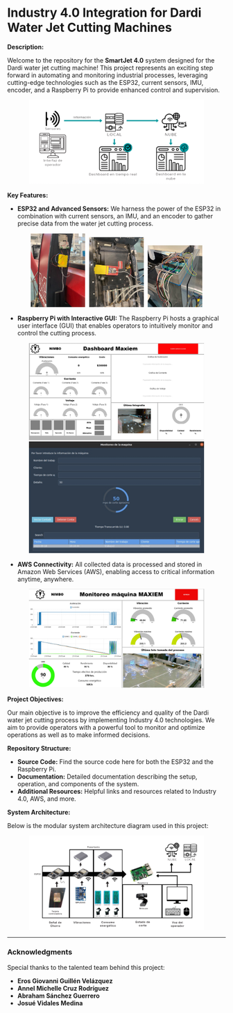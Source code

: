 # Industry 4.0 Integration for Dardi Water Jet Cutting Machines

**Description:**

Welcome to the repository for the **SmartJet 4.0** system designed for the Dardi water jet cutting machine! This project represents an exciting step forward in automating and monitoring industrial processes, leveraging cutting-edge technologies such as the ESP32, current sensors, IMU, encoder, and a Raspberry Pi to provide enhanced control and supervision.

<p align="center">
  <img src="/images/conexion.jpg" alt="System Connection Diagram" width="80%">
</p>

**Key Features:**

* **ESP32 and Advanced Sensors:** We harness the power of the ESP32 in combination with current sensors, an IMU, and an encoder to gather precise data from the water jet cutting process.

<div align="center">
  <img src="/images/mcu1.jpg" alt="MCU Module" width="25%" style="display:inline-block; margin-right: 1%;">
  <img src="/images/modulo%20de%20vibraciones.jpg" alt="Vibration Module" width="25%" style="display:inline-block; margin-right: 1%;">
  <img src="/images/modulo%20de%20energia.jpg" alt="Power Module" width="25%" style="display:inline-block;">
</div>

* **Raspberry Pi with Interactive GUI:** The Raspberry Pi hosts a graphical user interface (GUI) that enables operators to intuitively monitor and control the cutting process.

<p align="center">
  <img src="/images/dashboard%20local.jpg" alt="Local Dashboard" width="80%">
  <img src="/images/monitoreo%20maquina%20dashboard.jpg" alt="Machine Monitoring on Dashboard" width="80%">
</p>

* **AWS Connectivity:** All collected data is processed and stored in Amazon Web Services (AWS), enabling access to critical information anytime, anywhere.

<p align="center">
  <img src="/images/dashboardNube.jpg" alt="Cloud Dashboard" width="80%">
</p>

**Project Objectives:**

Our main objective is to improve the efficiency and quality of the Dardi water jet cutting process by implementing Industry 4.0 technologies. We aim to provide operators with a powerful tool to monitor and optimize operations as well as to make informed decisions.

**Repository Structure:**

* **Source Code:** Find the source code here for both the ESP32 and the Raspberry Pi.
* **Documentation:** Detailed documentation describing the setup, operation, and components of the system.
* **Additional Resources:** Helpful links and resources related to Industry 4.0, AWS, and more.

**System Architecture:**

Below is the modular system architecture diagram used in this project:

<p align="center">
  <img src="/images/diagrama%20modular.jpg" alt="Modular System Diagram" width="80%">
</p>

---

### Acknowledgments

Special thanks to the talented team behind this project:

- **Eros Giovanni Guillén Velázquez**  
- **Annel Michelle Cruz Rodríguez**  
- **Abraham Sánchez Guerrero**  
- **Josué Vidales Medina**

